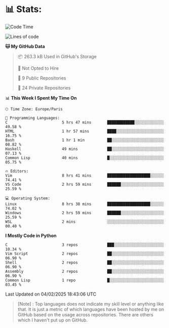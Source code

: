 

<h1>📊 Stats:</h1>

<!--START_SECTION:waka-->
![Code Time](http://img.shields.io/badge/Code%20Time-748%20hrs%208%20mins-blue)

![Lines of code](https://img.shields.io/badge/From%20Hello%20World%20I%27ve%20Written-6.5%20million%20lines%20of%20code-blue)

**🐱 My GitHub Data** 

> 📦 263.3 kB Used in GitHub's Storage 
 > 
> 🚫 Not Opted to Hire
 > 
> 📜 9 Public Repositories 
 > 
> 🔑 24 Private Repositories 
 > 
📊 **This Week I Spent My Time On** 

```text
🕑︎ Time Zone: Europe/Paris

💬 Programming Languages: 
C                        5 hrs 47 mins       ████████████░░░░░░░░░░░░░   49.58 % 
HTML                     1 hr 57 mins        ████░░░░░░░░░░░░░░░░░░░░░   16.75 % 
Bash                     1 hr 1 min          ██░░░░░░░░░░░░░░░░░░░░░░░   08.82 % 
Haskell                  49 mins             ██░░░░░░░░░░░░░░░░░░░░░░░   07.13 % 
Common Lisp              40 mins             █░░░░░░░░░░░░░░░░░░░░░░░░   05.75 % 

🔥 Editors: 
Vim                      8 hrs 41 mins       ███████████████████░░░░░░   74.41 % 
VS Code                  2 hrs 59 mins       ██████░░░░░░░░░░░░░░░░░░░   25.59 % 

💻 Operating System: 
Linux                    8 hrs 38 mins       ███████████████████░░░░░░   74.02 % 
Windows                  2 hrs 59 mins       ██████░░░░░░░░░░░░░░░░░░░   25.59 % 
WSL                      2 mins              ░░░░░░░░░░░░░░░░░░░░░░░░░   00.40 % 
```

**I Mostly Code in Python** 

```text
C                        3 repos             ███░░░░░░░░░░░░░░░░░░░░░░   10.34 % 
Vim Script               2 repos             ██░░░░░░░░░░░░░░░░░░░░░░░   06.90 % 
Shell                    2 repos             ██░░░░░░░░░░░░░░░░░░░░░░░   06.90 % 
Assembly                 2 repos             ██░░░░░░░░░░░░░░░░░░░░░░░   06.90 % 
Common Lisp              1 repo              █░░░░░░░░░░░░░░░░░░░░░░░░   03.45 % 
```




 Last Updated on 04/02/2025 18:43:06 UTC
<!--END_SECTION:waka-->

 > [Note] : Top languages does not indicate my skill level or anything like that. It is just a metric of which languages have been hosted by me on GitHub based on the usage across repositories. There are others which I haven't put up on GitHub.</span>
